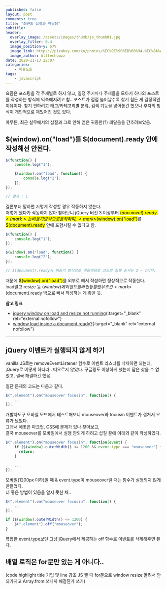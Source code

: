 ```yaml
---
published: false
layout: post
comments: true
title: "최근의 삽질과 깨달음"
subtitle:
header:
  overlay_image: /assets/images/thumb/js_thumb01.jpg
  overlay_filter: 0.4
  image_position-y: 57%
  image_link: https://pixabay.com/ko/photos/%EC%9E%90%EB%B0%94-%EC%8A%A4%ED%81%AC%EB%A6%BD%ED%8A%B8-%ED%94%84%EB%A1%9C%EA%B7%B8%EB%9E%98%EB%A8%B8-%EC%BD%94%EB%93%9C-4523100/
  image_author: Alltechbuzz
date: 2020-11-13 22:07
categories:
    - 퍼블노트
tags:
    - javascript
---
```


요즘은 포스팅을 각 주제별로 하지 않고, 일정 주기마다 주제들을 모아서 하나의 포스트를 작성하는 방식에 익숙해지려고 함.. 
포스트가 점점 늘어날수록 찾기 힘든 게 결정적인 이유이다. 찾기 편하려고 태그/카테고리별 분류, 검색 기능을 넣어놓긴 했으나 후자의 방식이 개인적으로 재밌어진 것도 있다.

아무튼, 최근 실무에서의 삽질과 그로 인해 얻은 귀중한(?) 깨달음을 간추려보았음.

## $(window).on("load")를 $(document).ready 안에 작성해선 안된다.

```javascript
$(function() {
    console.log("1");

    $(window).on("load", function() {
        console.log("2");
    });
});

// 결과 : 1
```

결론부터 말하면 저렇게 작성할 경우 작동하지 않는다.  
저렇게 썼다가 작동하지 않아 찾아보니 jQuery 버전 3 이상부터 <mark>$(document).ready</mark>는 비동기 방식으로 동작하며,  
<mark>$(window).on("load")</mark>를 <mark>$(document).ready</mark> 안에 포함시킬 수 없다고 함.

```javascript
$(function() {
    console.log("1");
});

$(window).on("load", function() {
    console.log("2");
});

// $(document).ready가 비동기 방식으로 작동하므로 코드의 실행 순서는 2 → 1이다.
```

때문에 <mark>$(window).on("load")</mark>를 외부로 빼서 작성하면 정상적으로 작동한다.  
load말고 resize 등 $(window)에 이벤트를 바인딩할 땐 무조건 <mark>$(document).ready</mark> 밖으로 빼서 작성하는 게 좋을 듯.

**참고 링크**

* [jquery window on load and resize not running](https://stackoverflow.com/questions/43700085/jquery-window-on-load-and-resize-not-running){:target="_blank" rel="external nofollow"}
* [window load inside a document ready?](https://stackoverflow.com/questions/5006922/window-load-inside-a-document-ready){:target="_blank" rel="external nofollow"}

---

## jQuery 이벤트가 실행되지 않게 하기

vanilla JS로는 removeEventListener 함수로 이벤트 리스너를 삭제하면 되는데,  
jQuery로 어떻게 하더라.. 떠오르지 않았다. 구글링도 이상하게 했는지 답은 찾을 수 없었고, 결국 해결하긴 했음.

일단 문제의 코드는 다음과 같다.

```javascript
$(".element").on("mouseover focusin", function() {
    ...
});
```

개발자도구 모바일 모드에서 테스트해보니 mouseover와 focusin 이벤트가 겹쳐서 오류가 났었다.  
그래서 애꿎은 마크업, CSS에 문제가 있나 찾아보고,  
결국 mouseover를 모바일에서 실행 안되게 하려고 삽질 끝에 아래와 같이 작성하였다.

```javascript
$(".element").on("mouseover focusin", function(event) {
    if ($(window).outerWidth() <= 1200 && event.type === "mouseover") {
      return;
    }

    ...
});
```

모바일(1200px 이하)일 때 &amp; event.type이 mouseover일 때는 함수가 실행되지 않게 만들었다.  
더 좋은 방법이 있음을 알지 못한 채..

```javascript
$(".element").on("mouseover focusin", function() {
    ...
});

if ($(window).outerWidth() <= 1200) {
    $(".element").off("mouseover");
}
```

복잡한 event.type보단 그냥 jQuery에서 제공하는 off 함수로 이벤트를 삭제해주면 된다.

## 배열 로직은 for문만 있는 게 아니다..

(code highlight title 기입 및 line 강조 JS 짤 때 for문으로 window resize 돌려서 안되가지고 Array.from 쓰니까 해결된거 쓰기)